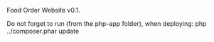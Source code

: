 Food Order Website v0.1.

Do not forget to run (from the php-app folder), when deploying:
php ../composer.phar update